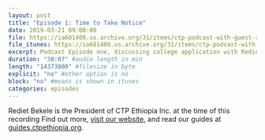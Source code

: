 ```yaml
---
layout: post
title: "Episode 1: Time to Take Notice"
date: 2019-03-21 09:00:00
file: https://ia601409.us.archive.org/31/items/ctp-podcast-with-guest-rediet/CTP%20Podcast%20with%20Guest-%20Rediet.mp3
file_itunes: https://ia601409.us.archive.org/31/items/ctp-podcast-with-guest-rediet/CTP%20Podcast%20with%20Guest-%20Rediet.mp3
excerpt: Podcast Episode one, discussing college application with Rediet Bekele, a senior at Columbia and the president of CTP. Podcast Hosted by Debi Ejeta, a sophomore at Columbia from CTP’s communications team. In this podcast, Rediet and Debi discuss college applications and Rediet’s experience as an applicant. They also drop some tips on how to cope up with the pandemic and ways to curb the impact it has on the process. Brought to you by CTP Ethiopia[ctpethiopia.org].
duration: "38:07" #audio length in min
length: "14373000" #filesize in byte
explicit: "no" #other option is no
block: "no" #means is shown in itunes
categories: episodes
---
```


Rediet Bekele is the President of CTP Ethiopia Inc. at the time of this recording
Find out more, [visit our website](https://ctpethiopia.org), and read our guides at [guides.ctpethiopia.org](https://guides.ctpethiopia.org/).
